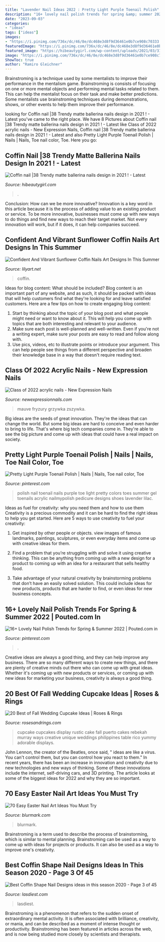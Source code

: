 ```yaml
---
title: "Lavender Nail Ideas 2022 : Pretty Light Purple Toenail Polish"
description: "16+ lovely nail polish trends for spring &amp; summer 2022"
date: "2023-09-03"
categories:
- "ideas"
tags: ["ideas"]
images:
- "https://i.pinimg.com/736x/dc/46/8e/dc468e3d8f9d36461e0b7ce908c70333.jpg"
featuredImage: "https://i.pinimg.com/736x/dc/46/8e/dc468e3d8f9d36461e0b7ce908c70333.jpg"
featured_image: "https://hibeautygirl.com/wp-content/uploads/2021/03/31-4.jpg"
image: "https://i.pinimg.com/736x/dc/46/8e/dc468e3d8f9d36461e0b7ce908c70333.jpg"
ShowToc: true
author: "Ramiro Gleichner"
---
```



Brainstroming is a technique used by some mentalists to improve their performance in the mentalism game. Brainstroming is consists of focusing on one or more mental objects and performing mental tasks related to them. This can help the mentalist focus on their task and make better predictions. Some mentalists use brainstroming techniques during demonstrations, shows, or other events to help them improve their performance.

	

		
looking for Coffin nail |38 Trendy matte ballerina nails design in 2021 ! - Latest you've came to the right place. We have 8 Pictures about Coffin nail |38 Trendy matte ballerina nails design in 2021 ! - Latest like Class of 2022 acrylic nails - New Expression Nails, Coffin nail |38 Trendy matte ballerina nails design in 2021 ! - Latest and also Pretty Light Purple Toenail Polish | Nails | Nails, Toe nail color, Toe. Here you go:
		
    
## Coffin Nail |38 Trendy Matte Ballerina Nails Design In 2021 ! - Latest

<img loading=lazy src="https://hibeautygirl.com/wp-content/uploads/2021/03/31-4.jpg" onerror="this.onerror=null;this.src='https://tse2.mm.bing.net/th?id=OIP.-a34Y_IjpKnawesMyNHq1AHaKT&amp;pid=15.1';" alt="Coffin nail |38 Trendy matte ballerina nails design in 2021 ! - Latest">

_Source: hibeautygirl.com_

>. 

	

Conclusion: How can we be more innovative?
Innovation is a key word in this article because it is the process of adding value to an existing product or service. To be more innovative, businesses must come up with new ways to do things and find new ways to reach their target market. Not every innovation will work, but if it does, it can help companies succeed.

    
## Confident And Vibrant Sunflower Coffin Nails Art Designs In This Summer

<img loading=lazy src="https://lilyart.net/wp-content/uploads/2020/05/30-4.jpg" onerror="this.onerror=null;this.src='https://tse2.mm.bing.net/th?id=OIP.oEyKgRJzp-OdR_tNMlcI0AHaJ-&amp;pid=15.1';" alt="Confident And Vibrant Sunflower Coffin Nails Art Designs In This Summer">

_Source: lilyart.net_

>coffin. 

	

Ideas for blog content: What should be included?
Blog content is an important part of any website, and as such, it should be packed with ideas that will help customers find what they're looking for and leave satisfied customers. Here are a few tips on how to create engaging blog content:
1. Start by thinking about the topic of your blog post and what people might need or want to know about it. This will help you come up with topics that are both interesting and relevant to your audience. 
2. Make sure each post is well-planned and well-written. Even if you're not a writing expert, make sure your posts are easy to read and follow along with. 
3. Use pics, videos, etc to illustrate points or introduce your argument. This can help people see things from a different perspective and broaden their knowledge base in a way that doesn't require reading text. 

    
## Class Of 2022 Acrylic Nails - New Expression Nails

<img loading=lazy src="https://newexpressionnails.com/wp-content/uploads/2019/02/winter-acrylic-nails-square-1.jpg" onerror="this.onerror=null;this.src='https://tse1.mm.bing.net/th?id=OIP.VoYuuiVCzPKLt53NxV9vwgHaHa&amp;pid=15.1';" alt="Class of 2022 acrylic nails - New Expression Nails">

_Source: newexpressionnails.com_

>mauve fryzury grzywka zszywka. 

	

Big ideas are the seeds of great innovation. They're the ideas that can change the world. But some big ideas are hard to conceive and even harder to bring to life. That's where big tech companies come in. They're able to see the big picture and come up with ideas that could have a real impact on society.

    
## Pretty Light Purple Toenail Polish | Nails | Nails, Toe Nail Color, Toe

<img loading=lazy src="https://i.pinimg.com/736x/e1/a9/24/e1a924b6235f18461c46d0b3eaaba3da--animal-nail-art-color-nails.jpg?b=t" onerror="this.onerror=null;this.src='https://tse4.mm.bing.net/th?id=OIP.pWmTNgNwma8lm9AWX_IU2AHaJ6&amp;pid=15.1';" alt="Pretty Light Purple Toenail Polish | Nails | Nails, Toe nail color, Toe">

_Source: pinterest.com_

>polish nail toenail nails purple toe light pretty colors toes summer gel toenails acrylic nailmypolish pedicure designs shoes lavender lilac. 

	

Ideas as fuel for creativity: why you need them and how to use them
Creativity is a precious commodity and it can be hard to find the right ideas to help you get started. Here are 5 ways to use creativity to fuel your creativity:
1. Get inspired by other people or objects. view images of famous landmarks, paintings, sculptures, or even everyday items and come up with creative ideas for them.

2. Find a problem that you’re struggling with and solve it using creative thinking. This can be anything from coming up with a new design for a product to coming up with an idea for a restaurant that sells healthy food.

3. Take advantage of your natural creativity by brainstorming problems that don’t have an easily solved solution. This could include ideas for new products, products that are harder to find, or even ideas for new business concepts.


    
## 16+ Lovely Nail Polish Trends For Spring &amp; Summer 2022 | Pouted.com In

<img loading=lazy src="https://i.pinimg.com/736x/dc/46/8e/dc468e3d8f9d36461e0b7ce908c70333.jpg" onerror="this.onerror=null;this.src='https://tse3.mm.bing.net/th?id=OIP.LWFrEvTH_JjgbJSfHW6COgHaJ4&amp;pid=15.1';" alt="16+ Lovely Nail Polish Trends for Spring &amp; Summer 2022 | Pouted.com in">

_Source: pinterest.com_

>. 

	

Creative ideas are always a good thing, and they can help improve any business. There are so many different ways to create new things, and there are plenty of creative minds out there who can come up with great ideas. Whether it's coming up with new products or services, or coming up with new ideas for marketing your business, creativity is always a good thing.

    
## 20 Best Of Fall Wedding Cupcake Ideas | Roses &amp; Rings

<img loading=lazy src="http://www.rosesandrings.com/wp-content/uploads/2018/01/wedding-cupcake-ideas-via-rebekah-murray.jpg" onerror="this.onerror=null;this.src='https://tse3.mm.bing.net/th?id=OIP.BNVCSggaBwF5_RULtUpw0gHaLI&amp;pid=15.1';" alt="20 Best of Fall Wedding Cupcake Ideas | Roses &amp; Rings">

_Source: rosesandrings.com_

>cupcake cupcakes display rustic cake fall puerto cakes rebekah murray ways creative unique weddings philippines table rico yummy adorable displays. 

	

John Lennon, the creator of the Beatles, once said, " ideas are like a virus. You can't control them, but you can control how you react to them." In recent years, there has been an increase in innovation and creativity due to new technologies and new ways of thinking. Some of these innovations include the internet, self-driving cars, and 3D printing. The article looks at some of the biggest ideas for 2022 and why they are so important.

    
## 70 Easy Easter Nail Art Ideas You Must Try

<img loading=lazy src="https://www.blurmark.com/wp-content/uploads/2017/03/Elegant-Pink-Nails.jpg" onerror="this.onerror=null;this.src='https://tse2.mm.bing.net/th?id=OIP.lslOxuSYAfFKESyA9mQWvAHaHa&amp;pid=15.1';" alt="70 Easy Easter Nail Art Ideas You Must Try">

_Source: blurmark.com_

>blurmark. 

	

Brainstroming is a term used to describe the process of brainstorming, which is similar to mental planning. Brainstroming can be used as a way to come up with ideas for projects or products. It can also be used as a way to improve one's creativity.

    
## Best Coffin Shape Nail Designs Ideas In This Season 2020 - Page 3 Of 45

<img loading=lazy src="https://www.lasdiest.com/wp-content/uploads/2020/03/jq_nails_78846941_571973333378453_4321983655751138603_n-665x1024.jpg" onerror="this.onerror=null;this.src='https://tse1.mm.bing.net/th?id=OIP.r9oWetiaVBo8x3XHg_5YFQHaLZ&amp;pid=15.1';" alt="Best Coffin Shape Nail Designs ideas in this season 2020 - Page 3 of 45">

_Source: lasdiest.com_

>lasdiest. 

	

Brainstroming is a phenomenon that refers to the sudden onset of extraordinary mental activity. It is often associated with brilliance, creativity, or mania, and can be described as a moment of intense thought or productivity. Brainstroming has been featured in articles across the web, and is now being studied more closely by scientists and therapists.

